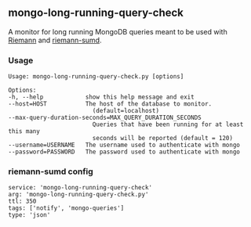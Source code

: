 ## mongo-long-running-query-check

A monitor for long running MongoDB queries
meant to be used with [Riemann](https://github.com/aphyr/riemann)
and [riemann-sumd](https://github.com/bmhatfield/riemann-sumd).

### Usage

    Usage: mongo-long-running-query-check.py [options]

    Options:
    -h, --help            show this help message and exit
    --host=HOST           The host of the database to monitor.
                            (default=localhost)
    --max-query-duration-seconds=MAX_QUERY_DURATION_SECONDS
                            Queries that have been running for at least this many
                            seconds will be reported (default = 120)
    --username=USERNAME   The username used to authenticate with mongo
    --password=PASSWORD   The password used to authenticate with mongo


### riemann-sumd config

    service: 'mongo-long-running-query-check'
    arg: 'mongo-long-running-query-check.py'
    ttl: 350
    tags: ['notify', 'mongo-queries']
    type: 'json'
